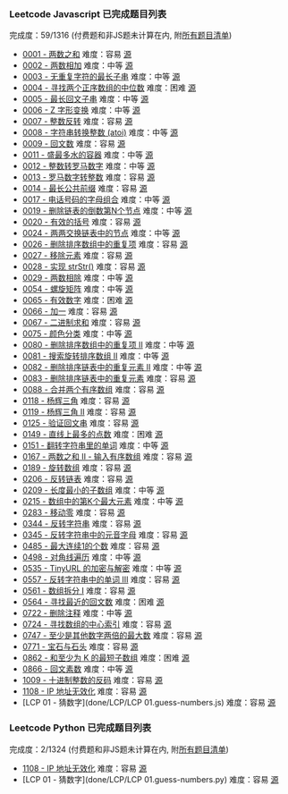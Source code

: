 ### Leetcode Javascript 已完成题目列表
完成度：59/1316 (付费题和非JS题未计算在内, 附[所有题目清单](LIST.md))
- [0001 - 两数之和](done/0001-0100/0001.two-sum.js) 难度：容易 [源](https://leetcode-cn.com/problems/two-sum/)
- [0002 - 两数相加](done/0001-0100/0002.add-two-numbers.js) 难度：中等 [源](https://leetcode-cn.com/problems/add-two-numbers/)
- [0003 - 无重复字符的最长子串](done/0001-0100/0003.longest-substring-without-repeating-characters.js) 难度：中等 [源](https://leetcode-cn.com/problems/longest-substring-without-repeating-characters/)
- [0004 - 寻找两个正序数组的中位数](done/0001-0100/0004.median-of-two-sorted-arrays.js) 难度：困难 [源](https://leetcode-cn.com/problems/median-of-two-sorted-arrays/)
- [0005 - 最长回文子串](done/0001-0100/0005.longest-palindromic-substring.js) 难度：中等 [源](https://leetcode-cn.com/problems/longest-palindromic-substring/)
- [0006 - Z 字形变换](done/0001-0100/0006.zigzag-conversion.js) 难度：中等 [源](https://leetcode-cn.com/problems/zigzag-conversion/)
- [0007 - 整数反转](done/0001-0100/0007.reverse-integer.js) 难度：容易 [源](https://leetcode-cn.com/problems/reverse-integer/)
- [0008 - 字符串转换整数 (atoi)](done/0001-0100/0008.string-to-integer-atoi.js) 难度：中等 [源](https://leetcode-cn.com/problems/string-to-integer-atoi/)
- [0009 - 回文数](done/0001-0100/0009.palindrome-number.js) 难度：容易 [源](https://leetcode-cn.com/problems/palindrome-number/)
- [0011 - 盛最多水的容器](done/0001-0100/0011.container-with-most-water.js) 难度：中等 [源](https://leetcode-cn.com/problems/container-with-most-water/)
- [0012 - 整数转罗马数字](done/0001-0100/0012.integer-to-roman.js) 难度：中等 [源](https://leetcode-cn.com/problems/integer-to-roman/)
- [0013 - 罗马数字转整数](done/0001-0100/0013.roman-to-integer.js) 难度：容易 [源](https://leetcode-cn.com/problems/roman-to-integer/)
- [0014 - 最长公共前缀](done/0001-0100/0014.longest-common-prefix.js) 难度：容易 [源](https://leetcode-cn.com/problems/longest-common-prefix/)
- [0017 - 电话号码的字母组合](done/0001-0100/0017.letter-combinations-of-a-phone-number.js) 难度：中等 [源](https://leetcode-cn.com/problems/letter-combinations-of-a-phone-number/)
- [0019 - 删除链表的倒数第N个节点](done/0001-0100/0019.remove-nth-node-from-end-of-list.js) 难度：中等 [源](https://leetcode-cn.com/problems/remove-nth-node-from-end-of-list/)
- [0020 - 有效的括号](done/0001-0100/0020.valid-parentheses.js) 难度：容易 [源](https://leetcode-cn.com/problems/valid-parentheses/)
- [0024 - 两两交换链表中的节点](done/0001-0100/0024.swap-nodes-in-pairs.js) 难度：中等 [源](https://leetcode-cn.com/problems/swap-nodes-in-pairs/)
- [0026 - 删除排序数组中的重复项](done/0001-0100/0026.remove-duplicates-from-sorted-array.js) 难度：容易 [源](https://leetcode-cn.com/problems/remove-duplicates-from-sorted-array/)
- [0027 - 移除元素](done/0001-0100/0027.remove-element.js) 难度：容易 [源](https://leetcode-cn.com/problems/remove-element/)
- [0028 - 实现 strStr()](done/0001-0100/0028.implement-strstr.js) 难度：容易 [源](https://leetcode-cn.com/problems/implement-strstr/)
- [0029 - 两数相除](done/0001-0100/0029.divide-two-integers.js) 难度：中等 [源](https://leetcode-cn.com/problems/divide-two-integers/)
- [0054 - 螺旋矩阵](done/0001-0100/0054.spiral-matrix.js) 难度：中等 [源](https://leetcode-cn.com/problems/spiral-matrix/)
- [0065 - 有效数字](done/0001-0100/0065.valid-number.js) 难度：困难 [源](https://leetcode-cn.com/problems/valid-number/)
- [0066 - 加一](done/0001-0100/0066.plus-one.js) 难度：容易 [源](https://leetcode-cn.com/problems/plus-one/)
- [0067 - 二进制求和](done/0001-0100/0067.add-binary.js) 难度：容易 [源](https://leetcode-cn.com/problems/add-binary/)
- [0075 - 颜色分类](done/0001-0100/0075.sort-colors.js) 难度：中等 [源](https://leetcode-cn.com/problems/sort-colors/)
- [0080 - 删除排序数组中的重复项 II](done/0001-0100/0080.remove-duplicates-from-sorted-array-ii.js) 难度：中等 [源](https://leetcode-cn.com/problems/remove-duplicates-from-sorted-array-ii/)
- [0081 - 搜索旋转排序数组 II](done/0001-0100/0081.search-in-rotated-sorted-array-ii.js) 难度：中等 [源](https://leetcode-cn.com/problems/search-in-rotated-sorted-array-ii/)
- [0082 - 删除排序链表中的重复元素 II](done/0001-0100/0082.remove-duplicates-from-sorted-list-ii.js) 难度：中等 [源](https://leetcode-cn.com/problems/remove-duplicates-from-sorted-list-ii/)
- [0083 - 删除排序链表中的重复元素](done/0001-0100/0083.remove-duplicates-from-sorted-list.js) 难度：容易 [源](https://leetcode-cn.com/problems/remove-duplicates-from-sorted-list/)
- [0088 - 合并两个有序数组](done/0001-0100/0088.merge-sorted-array.js) 难度：容易 [源](https://leetcode-cn.com/problems/merge-sorted-array/)
- [0118 - 杨辉三角](done/0101-0200/0118.pascals-triangle.js) 难度：容易 [源](https://leetcode-cn.com/problems/pascals-triangle/)
- [0119 - 杨辉三角 II](done/0101-0200/0119.pascals-triangle-ii.js) 难度：容易 [源](https://leetcode-cn.com/problems/pascals-triangle-ii/)
- [0125 - 验证回文串](done/0101-0200/0125.valid-palindrome.js) 难度：容易 [源](https://leetcode-cn.com/problems/valid-palindrome/)
- [0149 - 直线上最多的点数](done/0101-0200/0149.max-points-on-a-line.js) 难度：困难 [源](https://leetcode-cn.com/problems/max-points-on-a-line/)
- [0151 - 翻转字符串里的单词](done/0101-0200/0151.reverse-words-in-a-string.js) 难度：中等 [源](https://leetcode-cn.com/problems/reverse-words-in-a-string/)
- [0167 - 两数之和 II - 输入有序数组](done/0101-0200/0167.two-sum-ii-input-array-is-sorted.js) 难度：容易 [源](https://leetcode-cn.com/problems/two-sum-ii-input-array-is-sorted/)
- [0189 - 旋转数组](done/0101-0200/0189.rotate-array.js) 难度：容易 [源](https://leetcode-cn.com/problems/rotate-array/)
- [0206 - 反转链表](done/0201-0300/0206.reverse-linked-list.js) 难度：容易 [源](https://leetcode-cn.com/problems/reverse-linked-list/)
- [0209 - 长度最小的子数组](done/0201-0300/0209.minimum-size-subarray-sum.js) 难度：中等 [源](https://leetcode-cn.com/problems/minimum-size-subarray-sum/)
- [0215 - 数组中的第K个最大元素](done/0201-0300/0215.kth-largest-element-in-an-array.js) 难度：中等 [源](https://leetcode-cn.com/problems/kth-largest-element-in-an-array/)
- [0283 - 移动零](done/0201-0300/0283.move-zeroes.js) 难度：容易 [源](https://leetcode-cn.com/problems/move-zeroes/)
- [0344 - 反转字符串](done/0301-0400/0344.reverse-string.js) 难度：容易 [源](https://leetcode-cn.com/problems/reverse-string/)
- [0345 - 反转字符串中的元音字母](done/0301-0400/0345.reverse-vowels-of-a-string.js) 难度：容易 [源](https://leetcode-cn.com/problems/reverse-vowels-of-a-string/)
- [0485 - 最大连续1的个数](done/0401-0500/0485.max-consecutive-ones.js) 难度：容易 [源](https://leetcode-cn.com/problems/max-consecutive-ones/)
- [0498 - 对角线遍历](done/0401-0500/0498.diagonal-traverse.js) 难度：中等 [源](https://leetcode-cn.com/problems/diagonal-traverse/)
- [0535 - TinyURL 的加密与解密](done/0501-0600/0535.encode-and-decode-tinyurl.js) 难度：中等 [源](https://leetcode-cn.com/problems/encode-and-decode-tinyurl/)
- [0557 - 反转字符串中的单词 III](done/0501-0600/0557.reverse-words-in-a-string-iii.js) 难度：容易 [源](https://leetcode-cn.com/problems/reverse-words-in-a-string-iii/)
- [0561 - 数组拆分 I](done/0501-0600/0561.array-partition-i.js) 难度：容易 [源](https://leetcode-cn.com/problems/array-partition-i/)
- [0564 - 寻找最近的回文数](done/0501-0600/0564.find-the-closest-palindrome.js) 难度：困难 [源](https://leetcode-cn.com/problems/find-the-closest-palindrome/)
- [0722 - 删除注释](done/0701-0800/0722.remove-comments.js) 难度：中等 [源](https://leetcode-cn.com/problems/remove-comments/)
- [0724 - 寻找数组的中心索引](done/0701-0800/0724.find-pivot-index.js) 难度：容易 [源](https://leetcode-cn.com/problems/find-pivot-index/)
- [0747 - 至少是其他数字两倍的最大数](done/0701-0800/0747.largest-number-at-least-twice-of-others.js) 难度：容易 [源](https://leetcode-cn.com/problems/largest-number-at-least-twice-of-others/)
- [0771 - 宝石与石头](done/0701-0800/0771.jewels-and-stones.js) 难度：容易 [源](https://leetcode-cn.com/problems/jewels-and-stones/)
- [0862 - 和至少为 K 的最短子数组](done/0801-0900/0862.shortest-subarray-with-sum-at-least-k.js) 难度：困难 [源](https://leetcode-cn.com/problems/shortest-subarray-with-sum-at-least-k/)
- [0866 - 回文素数](done/0801-0900/0866.prime-palindrome.js) 难度：中等 [源](https://leetcode-cn.com/problems/prime-palindrome/)
- [1009 - 十进制整数的反码](done/1001-1100/1009.complement-of-base-10-integer.js) 难度：容易 [源](https://leetcode-cn.com/problems/complement-of-base-10-integer/)
- [1108 - IP 地址无效化](done/1101-1200/1108.defanging-an-ip-address.js) 难度：容易 [源](https://leetcode-cn.com/problems/defanging-an-ip-address/)
- [LCP 01 - 猜数字](done/LCP/LCP 01.guess-numbers.js) 难度：容易 [源](https://leetcode-cn.com/problems/guess-numbers/)

### Leetcode Python 已完成题目列表
完成度：2/1324 (付费题和非JS题未计算在内, 附[所有题目清单](LIST.md))
- [1108 - IP 地址无效化](done/1101-1200/1108.defanging-an-ip-address.py) 难度：容易 [源](https://leetcode-cn.com/problems/defanging-an-ip-address/)
- [LCP 01 - 猜数字](done/LCP/LCP 01.guess-numbers.py) 难度：容易 [源](https://leetcode-cn.com/problems/guess-numbers/)